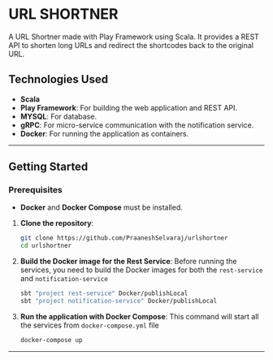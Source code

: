 # URL SHORTNER

A URL Shortner made with Play Framework using Scala. It provides a REST API to shorten long URLs and redirect the shortcodes back to the original URL.

## Technologies Used
* **Scala**
* **Play Framework**: For building the web application and REST API.
* **MYSQL**: For database.
* **gRPC**: For micro-service communication with the notification service.
* **Docker**: For running the application as containers.

---

## Getting Started

### Prerequisites
* **Docker** and **Docker Compose** must be installed.

1.  **Clone the repository**:
    ```sh
    git clone https://github.com/PraaneshSelvaraj/urlshortner
    cd urlshortner
    ```

2.  **Build the Docker image for the Rest Service**:
    Before running the services, you need to build the Docker images for both the `rest-service` and `notification-service`
    ```sh
    sbt "project rest-service" Docker/publishLocal
    sbt "project notification-service" Docker/publishLocal
    ```
    
3.  **Run the application with Docker Compose**:
    This command will start all the services from `docker-compose.yml` file
    ```sh
    docker-compose up
    ```
---
